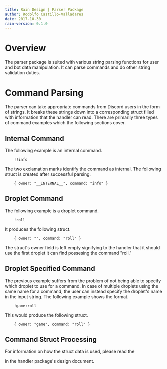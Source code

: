 ```yaml
---
title: Rain Design | Parser Package 
author: Rodolfo Castillo-Valladares
date: 2017-10-30
rain-version: 0.1.0
---
```


Overview
========

The parser package is suited with various string parsing functions for user
and bot data manipulation. It can parse commands and do other string validation
duties.

Command Parsing
===============

The parser can take appropriate commands from Discord users in the form of
strings. It breaks these strings down into a corresponding struct filled with
information that the handler can read. There are primarily three types of
command examples which the following sections cover.

Internal Command
----------------

The following example is an internal command.

        !!info

The two exclamation marks identify the command as internal. The following struct
is created after successful parsing.

        { owner: "__INTERNAL__", command: "info" }

Droplet Command
---------------

The following example is a droplet command.

        !roll

It produces the following struct.

        { owner: "", command: "roll" }

The struct's owner field is left empty signifying to the handler that it should
use the first droplet it can find possesing the command "roll."

Droplet Specified Command
-------------------------

The previous example suffers from the problem of not being able to specify which
droplet to use for a command. In case of multiple droplets using the same name
for a command, the user can instead specify the droplet's name in the input
string. The following example shows the format.

        !game:roll

This would produce the following struct.

        { owner: "game", command: "roll" }

Command Struct Processing
-------------------------

For information on how the struct data is used, please read the <section> in the
handler package's design document.